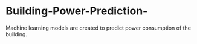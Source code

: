 # Building-Power-Prediction-
Machine learning models are created to predict power consumption of the building. 
